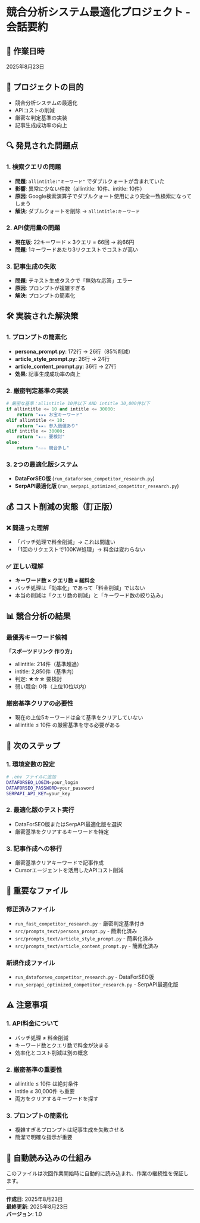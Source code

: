 # 競合分析システム最適化プロジェクト - 会話要約

## 📅 作業日時
2025年8月23日

## 🎯 プロジェクトの目的
- 競合分析システムの最適化
- APIコストの削減
- 厳密な判定基準の実装
- 記事生成成功率の向上

## 🔍 発見された問題点

### 1. 検索クエリの問題
- **問題**: `allintitle:"キーワード"` でダブルクォートが含まれていた
- **影響**: 異常に少ない件数（allintitle: 10件、intitle: 10件）
- **原因**: Google検索演算子でダブルクォート使用により完全一致検索になってしまう
- **解決**: ダブルクォートを削除 → `allintitle:キーワード`

### 2. API使用量の問題
- **現在版**: 22キーワード × 3クエリ = 66回 → 約66円
- **問題**: 1キーワードあたり3リクエストでコストが高い

### 3. 記事生成の失敗
- **問題**: テキスト生成タスクで「無効な応答」エラー
- **原因**: プロンプトが複雑すぎる
- **解決**: プロンプトの簡素化

## 🛠️ 実装された解決策

### 1. プロンプトの簡素化
- **persona_prompt.py**: 172行 → 26行（85%削減）
- **article_style_prompt.py**: 26行 → 24行
- **article_content_prompt.py**: 36行 → 27行
- **効果**: 記事生成成功率の向上

### 2. 厳密判定基準の実装
```python
# 厳密な基準：allintitle 10件以下 AND intitle 30,000件以下
if allintitle <= 10 and intitle <= 30000:
    return "★★★ お宝キーワード"
elif allintitle <= 10:
    return "★★☆ 参入価値あり"
elif intitle <= 30000:
    return "★☆☆ 要検討"
else:
    return "☆☆☆ 競合多し"
```

### 3. 2つの最適化版システム
- **DataForSEO版** (`run_dataforseo_competitor_research.py`)
- **SerpAPI最適化版** (`run_serpapi_optimized_competitor_research.py`)

## 💰 コスト削減の実態（訂正版）

### ❌ 間違った理解
- 「バッチ処理で料金削減」→ これは間違い
- 「1回のリクエストで100KW処理」→ 料金は変わらない

### ✅ 正しい理解
- **キーワード数 × クエリ数 = 総料金**
- バッチ処理は「効率化」であって「料金削減」ではない
- 本当の削減は「クエリ数の削減」と「キーワード数の絞り込み」

## 📊 競合分析の結果

### 最優秀キーワード候補
**「スポーツドリンク 作り方」**
- allintitle: 214件（基準超過）
- intitle: 2,850件（基準内）
- 判定: ★☆☆ 要検討
- 弱い競合: 0件（上位10位以内）

### 厳密基準クリアの必要性
- 現在の上位5キーワードは全て基準をクリアしていない
- allintitle ≤ 10件 の厳密基準を守る必要がある

## 🚀 次のステップ

### 1. 環境変数の設定
```bash
# .env ファイルに追加
DATAFORSEO_LOGIN=your_login
DATAFORSEO_PASSWORD=your_password
SERPAPI_API_KEY=your_key
```

### 2. 最適化版のテスト実行
- DataForSEO版またはSerpAPI最適化版を選択
- 厳密基準をクリアするキーワードを特定

### 3. 記事作成への移行
- 厳密基準クリアキーワードで記事作成
- Cursorエージェントを活用したAPIコスト削減

## 📁 重要なファイル

### 修正済みファイル
- `run_fast_competitor_research.py` - 厳密判定基準付き
- `src/prompts_text/persona_prompt.py` - 簡素化済み
- `src/prompts_text/article_style_prompt.py` - 簡素化済み
- `src/prompts_text/article_content_prompt.py` - 簡素化済み

### 新規作成ファイル
- `run_dataforseo_competitor_research.py` - DataForSEO版
- `run_serpapi_optimized_competitor_research.py` - SerpAPI最適化版

## ⚠️ 注意事項

### 1. API料金について
- バッチ処理 ≠ 料金削減
- キーワード数とクエリ数で料金が決まる
- 効率化とコスト削減は別の概念

### 2. 厳密基準の重要性
- allintitle ≤ 10件 は絶対条件
- intitle ≤ 30,000件 も重要
- 両方をクリアするキーワードを探す

### 3. プロンプトの簡素化
- 複雑すぎるプロンプトは記事生成を失敗させる
- 簡潔で明確な指示が重要

## 🔄 自動読み込みの仕組み

このファイルは次回作業開始時に自動的に読み込まれ、作業の継続性を保証します。

---
**作成日**: 2025年8月23日  
**最終更新**: 2025年8月23日  
**バージョン**: 1.0
